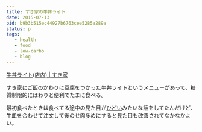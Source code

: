 ```yaml
---
title: すき家の牛丼ライト
date: 2015-07-13
pid: b9b3b515ec44927b6763cee5285a289a
status: p
tags:
   - health
   - food
   - low-carbo
   - blog
---
```


[牛丼ライト(店内) | すき家][1]

すき家にご飯のかわりに豆腐をつかった牛丼ライトというメニューがあって、糖質制限的にはわりと便利でたまに食べる。

最初食べたときは食べてる途中の見た目が[ひどい][2]みたいな話をしてたんだけど、牛皿を合わせて注文して後のせ肉多めにすると見た目も改善されてなかなかよい。

[1]:	http://www.sukiya.jp/menu/in/gyudon/101200/index.html
[2]:	https://twitter.com/dotimpact/status/566184651832565761

